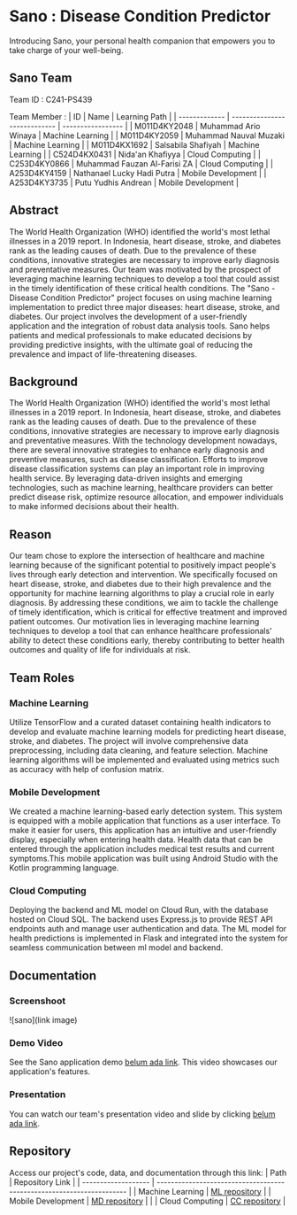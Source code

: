 # Sano : Disease Condition Predictor
Introducing Sano, your personal health companion that empowers you to take charge of your well-being.
## Sano Team
Team ID : C241-PS439

Team Member :
| ID            | Name                         | Learning Path     |
| ------------- | ---------------------------- | ----------------- |
| M011D4KY2048  | Muhammad Ario Winaya         | Machine Learning |
| M011D4KY2059  | Muhammad Nauval Muzaki       | Machine Learning |
| M011D4KX1692  | Salsabila Shafiyah           | Machine Learning |
| C524D4KX0431  | Nida'an Khafiyya             | Cloud Computing |
| C253D4KY0866  | Muhammad Fauzan Al-Farisi ZA | Cloud Computing |
| A253D4KY4159  | Nathanael Lucky Hadi Putra   | Mobile Development |
| A253D4KY3735  | Putu Yudhis Andrean          | Mobile Development |

## Abstract
The World Health Organization (WHO) identified the world's most lethal illnesses in a 2019 report. In Indonesia, heart disease, stroke, and diabetes rank as the leading causes of death. Due to the prevalence of these conditions, innovative strategies are necessary to improve early diagnosis and preventative measures. Our team was motivated by the prospect of leveraging machine learning techniques to develop a tool that could assist in the timely identification of these critical health conditions. The "Sano - Disease Condition Predictor" project focuses on using machine learning implementation to predict three major diseases: heart disease, stroke, and diabetes. Our project involves the development of a user-friendly application and the integration of robust data analysis tools. Sano helps patients and medical professionals to make educated decisions by providing predictive insights, with the ultimate goal of reducing the prevalence and impact of life-threatening diseases.

## Background
The World Health Organization (WHO) identified the world's most lethal illnesses in a 2019 report. In Indonesia, heart disease, stroke, and diabetes rank as the leading causes of death. Due to the prevalence of these conditions, innovative strategies are necessary to improve early diagnosis and preventative measures. With the technology development nowadays, there are several innovative strategies to enhance early diagnosis and preventive measures, such as disease classification. Efforts to improve disease classification systems can play an important role in improving health service. By leveraging data-driven insights and emerging technologies, such as machine learning, healthcare providers can better predict disease risk, optimize resource allocation, and empower individuals to make informed decisions about their health.

## Reason
Our team chose to explore the intersection of healthcare and machine learning because of the significant potential to positively impact people's lives through early detection and intervention. We specifically focused on heart disease, stroke, and diabetes due to their high prevalence and the opportunity for machine learning algorithms to play a crucial role in early diagnosis. By addressing these conditions, we aim to tackle the challenge of timely identification, which is critical for effective treatment and improved patient outcomes. Our motivation lies in leveraging machine learning techniques to develop a tool that can enhance healthcare professionals' ability to detect these conditions early, thereby contributing to better health outcomes and quality of life for individuals at risk.

## Team Roles

### Machine Learning
Utilize TensorFlow and a curated dataset containing health indicators to develop and evaluate machine learning models for predicting heart disease, stroke, and diabetes. The project will involve comprehensive data preprocessing, including data cleaning, and feature selection. Machine learning algorithms will be implemented and  evaluated using metrics such as accuracy with help of confusion matrix.

### Mobile Development
We created a machine learning-based early detection system. This system is equipped with a mobile application that functions as a user interface.  To make it easier for users, this application has an intuitive and user-friendly display, especially when entering health data.  Health data that can be entered through the application includes medical test results and current symptoms.This mobile application was built using Android Studio with the Kotlin programming language.

### Cloud Computing
Deploying the backend and ML model on Cloud Run, with the database hosted on Cloud SQL. The backend uses Express.js to provide REST API endpoints auth and manage user authentication and data. The ML model for health predictions is implemented in Flask and integrated into the system for seamless communication between ml model and backend.

## Documentation

### Screenshoot
![sano](link image)

### Demo Video
See the Sano application demo [belum ada link](). This video showcases our application's features.

### Presentation
You can watch our team's presentation video and slide by clicking [belum ada link]().

## Repository
Access our project's code, data, and documentation through this link:
| Path                | Repository Link                                                       |
| ------------------- | --------------------------------------------------------------------- |
| Machine Learning    | [ML repository](https://github.com/mariown/Sano-Bangkit2024/tree/ML)  |
| Mobile Development  | [MD repository](https://github.com/mariown/Sano-Bangkit2024/tree/MD)  |                                                               |
| Cloud Computing     | [CC repository](https://github.com/mariown/Sano-Bangkit2024/tree/CC)  |






